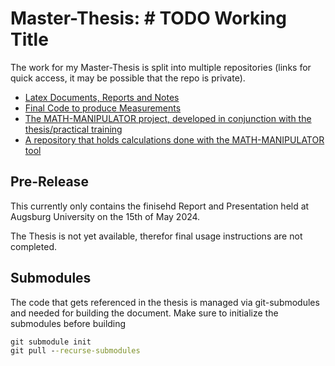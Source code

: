 # Master-Thesis: # TODO Working Title

The work for my Master-Thesis is split into multiple repositories (links for quick access, it may be possible that the repo is private).

-   [Latex Documents, Reports and Notes](https://github.com/jonas-kell/master-thesis-documents)
-   [Final Code to produce Measurements](https://github.com/jonas-kell/master-thesis-code)
-   [The MATH-MANIPULATOR project, developed in conjunction with the thesis/practical training](https://github.com/jonas-kell/math-manipulator)
-   [A repository that holds calculations done with the MATH-MANIPULATOR tool](https://github.com/jonas-kell/master-thesis-mm-calculations)

## Pre-Release

This currently only contains the finisehd Report and Presentation held at Augsburg University on the 15th of May 2024.

The Thesis is not yet available, therefor final usage instructions are not completed.

<!--
# Pre-compiled Document

The pre-compiled version of the thesis is available # TODO
 -->

## Submodules

The code that gets referenced in the thesis is managed via git-submodules and needed for building the document. Make sure to initialize the submodules before building

```cmd
git submodule init
git pull --recurse-submodules
```

<!--
Create The symbolic links

ln -sf ./../latex-beamer-template/beamerthemeuniamntf.sty project-work-presentation/
ln -sf ./../latex-beamer-template/beamercolorthemeuniamntf.sty project-work-presentation/
ln -sf ./../latex-beamer-template/slide-background-images/ project-work-presentation/
 -->

<!--
# Compiling

To compile the documents, run

```cmd
cd thesis-latex/
# TODO
```

You need a working LaTeX-installation. (Best **texlive-full**, because lots of packages are used)

The libertinus font family need to be available on the system. ([GitHub](https://github.com/alerque/libertinus))

You need [Python](https://www.python.org/) (best is Python 3, use lower two commands) and [Minted](https://ctan.org/pkg/minted?lang=de)

```cmd
python3 --version
pip3 install Pygments
```

# Gnuplot

The graphs in the experiments section are compiled with [gnuplot](http://www.gnuplot.info/).

Compilation:

```cmd
gnuplot <filename>.gp
```

 -->
